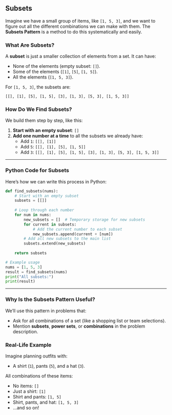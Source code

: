 ## Subsets

Imagine we have a small group of items, like `[1, 5, 3]`, and we want to figure out all the different combinations we can make with them. The **Subsets Pattern** is a method to do this systematically and easily.

### What Are Subsets?
A **subset** is just a smaller collection of elements from a set. It can have:
- None of the elements (empty subset: `[]`).
- Some of the elements (`[1]`, `[5]`, `[1, 5]`).
- All the elements (`[1, 5, 3]`).

For `[1, 5, 3]`, the subsets are:
```
[[], [1], [5], [1, 5], [3], [1, 3], [5, 3], [1, 5, 3]]
```


### How Do We Find Subsets?
We build them step by step, like this:

1. **Start with an empty subset**: `[]`
2. **Add one number at a time** to all the subsets we already have:
   - Add `1`: `[[], [1]]`
   - Add `5`: `[[], [1], [5], [1, 5]]`
   - Add `3`: `[[], [1], [5], [1, 5], [3], [1, 3], [5, 3], [1, 5, 3]]`

---

### Python Code for Subsets
Here’s how we can write this process in Python:

```python
def find_subsets(nums):
    # Start with an empty subset
    subsets = [[]]
    
    # Loop through each number
    for num in nums:
        new_subsets = []  # Temporary storage for new subsets
        for current in subsets:
            # Add the current number to each subset
            new_subsets.append(current + [num])
        # Add all new subsets to the main list
        subsets.extend(new_subsets)
    
    return subsets

# Example usage
nums = [1, 5, 3]
result = find_subsets(nums)
print("All subsets:")
print(result)
```

---

### Why Is the Subsets Pattern Useful?
We’ll use this pattern in problems that:
- Ask for all combinations of a set (like a shopping list or team selections).
- Mention **subsets**, **power sets**, or **combinations** in the problem description.



### Real-Life Example
Imagine planning outfits with:
- A shirt (`1`), pants (`5`), and a hat (`3`).

All combinations of these items:
- No items: `[]`
- Just a shirt: `[1]`
- Shirt and pants: `[1, 5]`
- Shirt, pants, and hat: `[1, 5, 3]`
- ...and so on!


